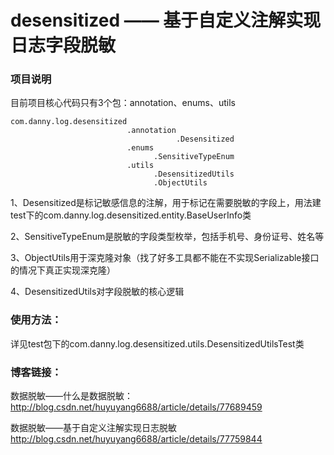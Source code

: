 # desensitized —— 基于自定义注解实现日志字段脱敏



### 项目说明

目前项目核心代码只有3个包：annotation、enums、utils

```
com.danny.log.desensitized
                          .annotation
                                     .Desensitized
                          .enums
                                .SensitiveTypeEnum
                          .utils
                                .DesensitizedUtils
                                .ObjectUtils
```

1、Desensitized是标记敏感信息的注解，用于标记在需要脱敏的字段上，用法建test下的com.danny.log.desensitized.entity.BaseUserInfo类

2、SensitiveTypeEnum是脱敏的字段类型枚举，包括手机号、身份证号、姓名等

3、ObjectUtils用于深克隆对象（找了好多工具都不能在不实现Serializable接口的情况下真正实现深克隆）

4、DesensitizedUtils对字段脱敏的核心逻辑

### 使用方法：

详见test包下的com.danny.log.desensitized.utils.DesensitizedUtilsTest类

### 博客链接：
数据脱敏——什么是数据脱敏：http://blog.csdn.net/huyuyang6688/article/details/77689459

数据脱敏——基于自定义注解实现日志脱敏 http://blog.csdn.net/huyuyang6688/article/details/77759844